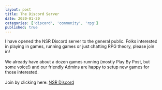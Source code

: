 ```yaml
---
layout: post
title: The Discord Server
date: 2020-01-20
categories: ['discord', 'community', 'rpg']
published: true
---
```

I have opened the NSR Discord server to the general public. Folks interested in playing in games, running games or just chatting RPG theory, please join in!
<br> <br>We already have about a dozen games running (mostly Play By Post, but some voice!) and our friendly Admins are happy to setup new games for those interested.
<br><br>
Join by clicking here:
[NSR Discord](https://discord.gg/tsJ93PyuJH)
